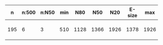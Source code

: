 n    |n:500  |n:N50  |min  |N80   |N50   |N20   |E-size  |max   |sum   |name
---  |---    |---    |---  |---   |---   |---   |---     |---   |---   |---
195  |6      |3      |510  |1128  |1366  |1926  |1378    |1926  |7065  |output-19-unitigs.fa
